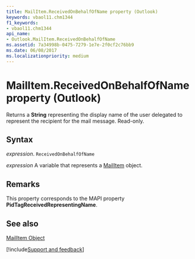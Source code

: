 ```yaml
---
title: MailItem.ReceivedOnBehalfOfName property (Outlook)
keywords: vbaol11.chm1344
f1_keywords:
- vbaol11.chm1344
api_name:
- Outlook.MailItem.ReceivedOnBehalfOfName
ms.assetid: 7a34998b-0475-7279-1e7e-2f0cf2c76bb9
ms.date: 06/08/2017
ms.localizationpriority: medium
---
```



# MailItem.ReceivedOnBehalfOfName property (Outlook)

Returns a **String** representing the display name of the user delegated to represent the recipient for the mail message. Read-only.


## Syntax

_expression_. `ReceivedOnBehalfOfName`

_expression_ A variable that represents a [MailItem](Outlook.MailItem.md) object.


## Remarks

This property corresponds to the MAPI property **PidTagReceivedRepresentingName**.


## See also


[MailItem Object](Outlook.MailItem.md)

[!include[Support and feedback](~/includes/feedback-boilerplate.md)]
